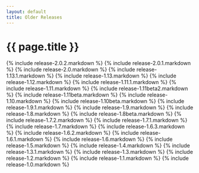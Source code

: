 ```yaml
---
layout: default
title: Older Releases
---
```

# {{ page.title }}

{% include release-2.0.2.markdown %}
{% include release-2.0.1.markdown %}
{% include release-2.0.markdown %}
{% include release-1.13.1.markdown %}
{% include release-1.13.markdown %}
{% include release-1.12.markdown %}
{% include release-1.11.1.markdown %}
{% include release-1.11.markdown %}
{% include release-1.11beta2.markdown %}
{% include release-1.11beta.markdown %}
{% include release-1.10.markdown %}
{% include release-1.10beta.markdown %}
{% include release-1.9.1.markdown %}
{% include release-1.9.markdown %}
{% include release-1.8.markdown %}
{% include release-1.8beta.markdown %}
{% include release-1.7.2.markdown %}
{% include release-1.7.1.markdown %}
{% include release-1.7.markdown %}
{% include release-1.6.3.markdown %}
{% include release-1.6.2.markdown %}
{% include release-1.6.1.markdown %}
{% include release-1.6.markdown %}
{% include release-1.5.markdown %}
{% include release-1.4.markdown %}
{% include release-1.3.1.markdown %}
{% include release-1.3.markdown %}
{% include release-1.2.markdown %}
{% include release-1.1.markdown %}
{% include release-1.0.markdown %}
